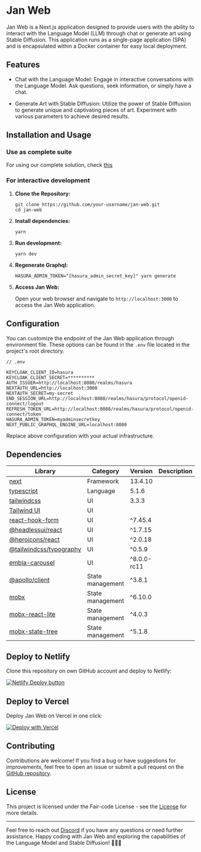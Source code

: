 # Jan Web

Jan Web is a Next.js application designed to provide users with the ability to interact with the Language Model (LLM) through chat or generate art using Stable Diffusion. This application runs as a single-page application (SPA) and is encapsulated within a Docker container for easy local deployment.

## Features

- Chat with the Language Model: Engage in interactive conversations with the Language Model. Ask questions, seek information, or simply have a chat.

- Generate Art with Stable Diffusion: Utilize the power of Stable Diffusion to generate unique and captivating pieces of art. Experiment with various parameters to achieve desired results.

## Installation and Usage

### Use as complete suite
For using our complete solution, check [this](https://github.com/janhq/jan)
 
### For interactive development

1. **Clone the Repository:**

   ```
   git clone https://github.com/your-username/jan-web.git
   cd jan-web
   ```

2. **Install dependencies:**

   ```
   yarn
   ```

3. **Run development:**

   ```
   yarn dev
   ```
4. **Regenerate Graphql:**

   ```
   HASURA_ADMIN_TOKEN="[hasura_admin_secret_key]" yarn generate
   ```

5. **Access Jan Web:**

   Open your web browser and navigate to `http://localhost:3000` to access the Jan Web application.

## Configuration

You can customize the endpoint of the Jan Web application through environment file. These options can be found in the `.env` file located in the project's root directory.

```env
// .env

KEYCLOAK_CLIENT_ID=hasura
KEYCLOAK_CLIENT_SECRET=**********
AUTH_ISSUER=http://localhost:8088/realms/hasura
NEXTAUTH_URL=http://localhost:3000
NEXTAUTH_SECRET=my-secret
END_SESSION_URL=http://localhost:8088/realms/hasura/protocol/openid-connect/logout
REFRESH_TOKEN_URL=http://localhost:8088/realms/hasura/protocol/openid-connect/token
HASURA_ADMIN_TOKEN=myadminsecretkey
NEXT_PUBLIC_GRAPHQL_ENGINE_URL=localhost:8080
```

Replace above configuration with your actual infrastructure.

## Dependencies

|Library| Category | Version | Description | 
|--|--|--|--|
| [next](https://nextjs.org/) | Framework | 13.4.10 |
| [typescript](https://www.typescriptlang.org/) | Language | 5.1.6 |
| [tailwindcss](https://tailwindcss.com/) | UI | 3.3.3 |
| [Tailwind UI](https://tailwindui.com/) | UI |  |
| [react-hook-form](https://www.react-hook-form.com/) | UI | ^7.45.4 |
| [@headlessui/react](https://headlessui.com/) | UI | ^1.7.15 |
| [@heroicons/react](https://heroicons.com/) | UI | ^2.0.18 |
| [@tailwindcss/typography](https://tailwindcss.com/docs/typography-plugin) | UI | ^0.5.9 |
| [embla-carousel](https://www.embla-carousel.com/) | UI | ^8.0.0-rc11 |
| [@apollo/client](https://www.apollographql.com/docs/react/) | State management | ^3.8.1 |
| [mobx](https://mobx.js.org/README.html) | State management | ^6.10.0 |
| [mobx-react-lite](https://www.npmjs.com/package/mobx-react-lite) | State management | ^4.0.3 |
| [mobx-state-tree](https://mobx-state-tree.js.org/) | State management | ^5.1.8 |


## Deploy to Netlify
Clone this repository on own GitHub account and deploy to Netlify:

[![Netlify Deploy button](https://www.netlify.com/img/deploy/button.svg)](https://app.netlify.com/start/deploy?repository=https://github.com/janhq/jan-web)

## Deploy to Vercel

Deploy Jan Web on Vercel in one click:

[![Deploy with Vercel](https://vercel.com/button)](https://vercel.com/new/clone?repository-url=https://github.com/janhq/jan-web)


## Contributing

Contributions are welcome! If you find a bug or have suggestions for improvements, feel free to open an issue or submit a pull request on the [GitHub repository](https://github.com/janhq/jan-web/tree/6337306c54e735a4a5c2132dcd1377f21fd76a33).

## License

This project is licensed under the Fair-code License - see the [License](https://faircode.io/#licenses) for more details.

---

Feel free to reach out [Discord](https://jan.ai/discord) if you have any questions or need further assistance. Happy coding with Jan Web and exploring the capabilities of the Language Model and Stable Diffusion! 🚀🎨🤖